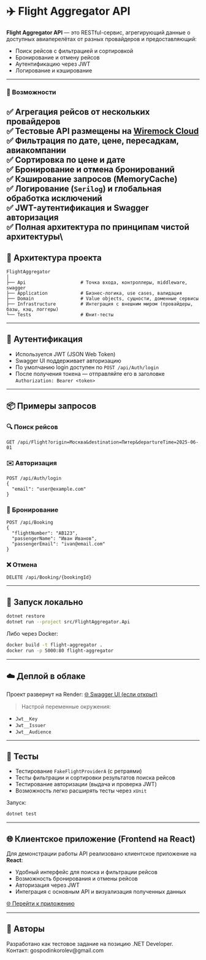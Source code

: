 # ✈️ Flight Aggregator API

**Flight Aggregator API** — это RESTful-сервис, агрегирующий данные о доступных авиаперелётах от разных провайдеров и предоставляющий:

- Поиск рейсов с фильтрацией и сортировкой
- Бронирование и отмену рейсов
- Аутентификацию через JWT
- Логирование и кэширование

---

### 🚀 Возможности

✅ Агрегация рейсов от нескольких провайдеров\
✅ Тестовые API размещены на [Wiremock Cloud](https://wiremock.cloud)\
✅ Фильтрация по дате, цене, пересадкам, авиакомпании\
✅ Сортировка по цене и дате\
✅ Бронирование и отмена бронирований\
✅ Кэширование запросов (MemoryCache)\
✅ Логирование (`Serilog`) и глобальная обработка исключений\
✅ JWT-аутентификация и Swagger авторизация\
✅ Полная архитектура по принципам чистой архитектуры\
---

## 🧱 Архитектура проекта

```text
FlightAggregator
│
├── Api                    # Точка входа, контроллеры, middleware, swagger
├── Application            # Бизнес-логика, use cases, валидация
├── Domain                 # Value objects, сущности, доменные сервисы
├── Infrastructure         # Интеграция с внешним миром (провайдеры, базы, кэш, логгеры)
└── Tests                  # Юнит-тесты
```

---

## 🔐 Аутентификация

- Используется JWT (JSON Web Token)
- Swagger UI поддерживает авторизацию
- По умолчанию login доступен по `POST /api/Auth/login`
- После получения токена — отправляйте его в заголовке `Authorization: Bearer <token>`

---

## 📦 Примеры запросов

### 🔍 Поиск рейсов

```
GET /api/Flight?origin=Москва&destination=Питер&departureTime=2025-06-01
```

### ✉️ Авторизация

```
POST /api/Auth/login
{
  "email": "user@example.com"
}
```

### 📌 Бронирование

```
POST /api/Booking
{
  "flightNumber": "AB123",
  "passengerName": "Иван Иванов",
  "passengerEmail": "ivan@email.com"
}
```

### ❌ Отмена

```
DELETE /api/Booking/{bookingId}
```

---

## 🧪 Запуск локально

```bash
dotnet restore
dotnet run --project src/FlightAggregator.Api
```

Либо через Docker:

```bash
docker build -t flight-aggregator .
docker run -p 5000:80 flight-aggregator
```

---

## ☁️ Деплой в облаке

Проект развернут на Render:
[🌐 Swagger UI (если открыт)](https://your-render-app.onrender.com/swagger)

> Настрой переменные окружения:

- `Jwt__Key`
- `Jwt__Issuer`
- `Jwt__Audience`

---

## 🧪 Тесты

- Тестирование `FakeFlightProviderA` (с ретраями)
- Тесты фильтрации и сортировки результатов поиска рейсов
- Тестирование авторизации (выдача и проверка JWT)
- Возможность легко расширять тесты через `xUnit`

Запуск:

```bash
dotnet test
```

---

## 🌐 Клиентское приложение (Frontend на React)

Для демонстрации работы API реализовано клиентское приложение на **React**:

- Удобный интерфейс для поиска и фильтрации рейсов
- Возможность бронирования и отмены рейсов
- Авторизация через JWT
- Интеграция с основным API и визуализация полученных данных

[🌐 Перейти к приложению](https://flight-aggregator.vercel.app/)

---

## 🙌 Авторы

Разработано как тестовое задание на позицию .NET Developer.\
Контакт: gospodinkorolev\@gmail.com

